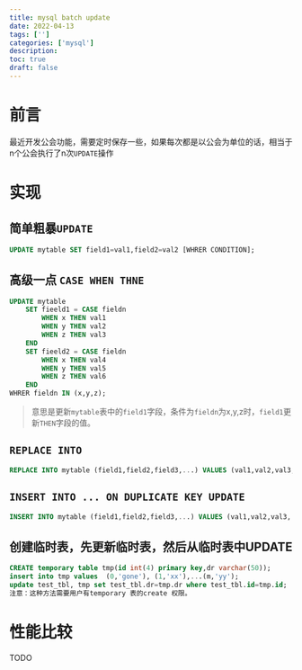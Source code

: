 ```yaml
---
title: mysql batch update
date: 2022-04-13
tags: ['']
categories: ['mysql']
description: 
toc: true
draft: false
---
```



# 前言

最近开发公会功能，需要定时保存一些，如果每次都是以公会为单位的话，相当于n个公会执行了n次`UPDATE`操作


# 实现

## 简单粗暴`UPDATE`

```sql
UPDATE mytable SET field1=val1,field2=val2 [WHRER CONDITION];
```
<!--more-->

## 高级一点 `CASE WHEN THNE`

```sql
UPDATE mytable 
    SET fieeld1 = CASE fieldn
        WHEN x THEN val1
        WHEN y THEN val2
        WHEN z THEN val3
    END
    SET fieeld2 = CASE fieldn
        WHEN x THEN val4
        WHEN y THEN val5
        WHEN z THEN val6
    END 
WHRER fieldn IN (x,y,z);
```

> 意思是更新`mytable`表中的`field1`字段，条件为`fieldn`为x,y,z时，`field1`更新`THEN`字段的值。


## `REPLACE INTO`

```sql
REPLACE INTO mytable (field1,field2,field3,...) VALUES (val1,val2,val3,....),(val1,val2,val3,....),...;
```


## `INSERT INTO ... ON DUPLICATE KEY UPDATE`

```sql
INSERT INTO mytable (field1,field2,field3,...) VALUES (val1,val2,val3,....),(val1,val2,val3,....),... ON DUPLICATE KEY UPDATE fieldn=VALUES(fieldn);
```

## 创建临时表，先更新临时表，然后从临时表中UPDATE

```sql
CREATE temporary table tmp(id int(4) primary key,dr varchar(50));
insert into tmp values  (0,'gone'), (1,'xx'),...(m,'yy');
update test_tbl, tmp set test_tbl.dr=tmp.dr where test_tbl.id=tmp.id; 
注意：这种方法需要用户有temporary 表的create 权限。
```


# 性能比较

TODO
